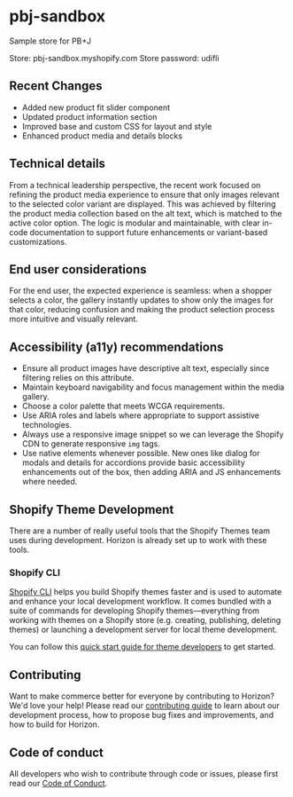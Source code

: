 # pbj-sandbox
Sample store for PB+J

Store: pbj-sandbox.myshopify.com
Store password: udifli

## Recent Changes
- Added new product fit slider component
- Updated product information section
- Improved base and custom CSS for layout and style
- Enhanced product media and details blocks

## Technical details
From a technical leadership perspective, the recent work focused on refining the product media experience to ensure that only images relevant to the selected color variant are displayed. This was achieved by filtering the product media collection based on the alt text, which is matched to the active color option. The logic is modular and maintainable, with clear in-code documentation to support future enhancements or variant-based customizations.

## End user considerations
For the end user, the expected experience is seamless: when a shopper selects a color, the gallery instantly updates to show only the images for that color, reducing confusion and making the product selection process more intuitive and visually relevant.

## Accessibility (a11y) recommendations

- Ensure all product images have descriptive alt text, especially since filtering relies on this attribute.
- Maintain keyboard navigability and focus management within the media gallery.
- Choose a color palette that meets WCGA requirements.
- Use ARIA roles and labels where appropriate to support assistive technologies.
- Always use a responsive image snippet so we can leverage the Shopify CDN to generate responsive `img` tags.
- Use native elements whenever possible. New ones like dialog for modals and details for accordions provide basic accessibility enhancements out of the box, then adding ARIA and JS enhancements where needed.

## Shopify Theme Development

There are a number of really useful tools that the Shopify Themes team uses during development. Horizon is already set up to work with these tools.

### Shopify CLI

[Shopify CLI](https://github.com/Shopify/shopify-cli) helps you build Shopify themes faster and is used to automate and enhance your local development workflow. It comes bundled with a suite of commands for developing Shopify themes—everything from working with themes on a Shopify store (e.g. creating, publishing, deleting themes) or launching a development server for local theme development.

You can follow this [quick start guide for theme developers](https://shopify.dev/docs/themes/tools/cli) to get started.

## Contributing

Want to make commerce better for everyone by contributing to Horizon? We'd love your help! Please read our [contributing guide](https://github.com/Shopify/Horizon/blob/main/.github/CONTRIBUTING.md) to learn about our development process, how to propose bug fixes and improvements, and how to build for Horizon.

## Code of conduct

All developers who wish to contribute through code or issues, please first read our [Code of Conduct](https://github.com/Shopify/Horizon/blob/main/.github/CODE_OF_CONDUCT.md).